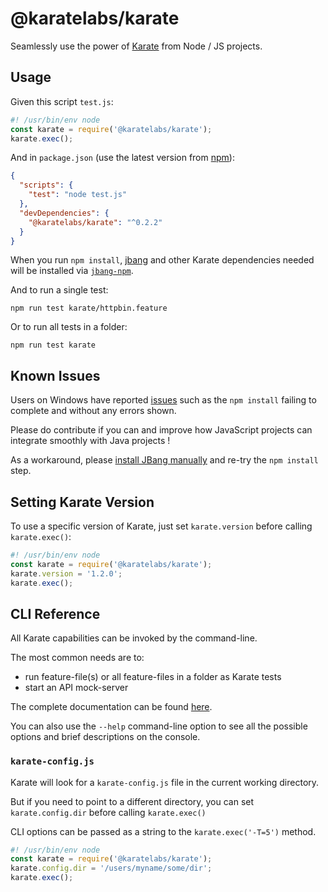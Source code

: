 # @karatelabs/karate
Seamlessly use the power of [Karate](https://github.com/karatelabs/karate) from Node / JS projects.

## Usage
Given this script `test.js`:

```js
#! /usr/bin/env node
const karate = require('@karatelabs/karate');
karate.exec();
```

And in `package.json` (use the latest version from [npm](https://www.npmjs.com/package/@karatelabs/karate)):

```json
{
  "scripts": {
    "test": "node test.js"
  },
  "devDependencies": {
    "@karatelabs/karate": "^0.2.2"
  }
}
```

When you run `npm install`, [jbang](https://www.jbang.dev/) and other Karate dependencies needed will be installed via [`jbang-npm`](https://github.com/jbangdev/jbang-npm).

And to run a single test:

```
npm run test karate/httpbin.feature
```

Or to run all tests in a folder:

```
npm run test karate
```

## Known Issues
Users on Windows have reported [issues](https://github.com/karatelabs/karate-npm/issues/2) such as the `npm install` failing to complete and without any errors shown.

Please do contribute if you can and improve how JavaScript projects can integrate smoothly with Java projects !

As a workaround, please [install JBang manually](https://www.jbang.dev/documentation/guide/latest/installation.html) and re-try the `npm install` step.

## Setting Karate Version

To use a specific version of Karate, just set `karate.version` before calling `karate.exec()`:

```js
#! /usr/bin/env node
const karate = require('@karatelabs/karate');
karate.version = '1.2.0';
karate.exec();
```

## CLI Reference
All Karate capabilities can be invoked by the command-line.

The most common needs are to:

* run feature-file(s) or all feature-files in a folder as Karate tests 
* start an API mock-server

The complete documentation can be found [here](https://github.com/karatelabs/karate/tree/master/karate-netty#usage).

You can also use the `--help` command-line option to see all the possible options and brief descriptions on the console.

### `karate-config.js`

Karate will look for a `karate-config.js` file in the current working directory.

But if you need to point to a different directory, you can set `karate.config.dir` before calling `karate.exec()`

CLI options can be passed as a string to the `karate.exec('-T=5')` method.

```js
#! /usr/bin/env node
const karate = require('@karatelabs/karate');
karate.config.dir = '/users/myname/some/dir';
karate.exec();
```
